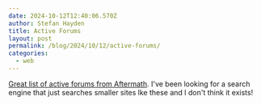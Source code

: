 ```yaml
---
date: 2024-10-12T12:40:06.570Z
author: Stefan Hayden
title: Active Forums
layout: post
permalink: /blog/2024/10/12/active-forums/
categories:
  - web
---
```


[Great list of active forums from Aftermath](https://aftermath.site/best-active-forums-internet-today). I've been looking for a search engine that just searches smaller sites lke these and I don't think it exists!
